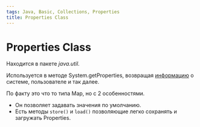 ```yaml
---
tags: Java, Basic, Collections, Properties
title: Properties Class
---
```

# Properties Class

Находится в пакете *java.util*.

Используется в методе System.getProperties, возвращая [информацию](https://docs.oracle.com/javase/tutorial/essential/environment/sysprop.html) о системе, пользователе и так далее.

По факту это что то типа Map, но с 2 особенностями.
* Он позволяет задавать значения по умолчанию.
* Есть методы `store()` и `load()` позволяющие легко сохранять и загружать Properties.
